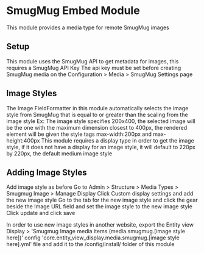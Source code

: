 # SmugMug Embed Module
This module provides a media type for remote SmugMug images

## Setup
This module uses the SmugMug API to get metadata for images, this requires a SmugMug API Key
The api key must be set before creating SmugMug media on the Configuration > Media > SmugMug Settings page

## Image Styles
The Image FieldFormatter in this module automatically selects the image style from SmugMug that is equal to or greater than the scaling from the image style
Ex: The image style specifies 200x400, the selected image will be the one with the maximum dimension closest to 400px, the rendered element will be given the style tags max-width:200px and max-height:400px
This module requires a display type in order to get the image style, if it does not have a display for an image style, it will default to 220px by 220px, the default medium image style

## Adding Image Styles
Add image style as before
Go to Admin > Structure > Media Types > Smugmug Image > Manage Display
Click Custom display settings and add the new image style
Go to the tab for the new image style and click the gear beside the Image URL field and set the image style to the new image style
Click update and click save

In order to use new image styles in another website, export the Entity view Display > 'Smugmug Image media items (media.smugmug.[image style here])' config
'core.entity_view_display.media.smugmug.[image style here].yml' file and add it to the /config/install/ folder of this module
